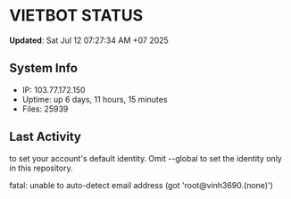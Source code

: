 # VIETBOT STATUS
**Updated**: Sat Jul 12 07:27:34 AM +07 2025

## System Info
- IP: 103.77.172.150
- Uptime: up 6 days, 11 hours, 15 minutes
- Files: 25939

## Last Activity

to set your account's default identity.
Omit --global to set the identity only in this repository.

fatal: unable to auto-detect email address (got 'root@vinh3690.(none)')
